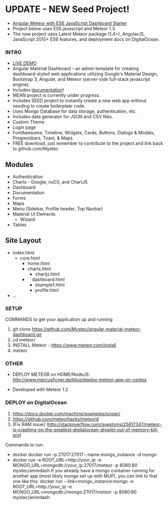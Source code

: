 # UPDATE - NEW Seed Project!
* [Angular Meteor with ES6 JavaScript Dashboard Starter](https://github.com/MileanCo/angular-meteor-es6-dashboard-seed/)
* Project below uses ES5 javascript and Meteor 1.3.
* The new project uses Latest Meteor package (1.4+), AngularJS, JavaScript 2015+ ES6 features, and deployment docs on DigitalOcean.

### INTRO
* [LIVE DEMO](http://milean.co:8080)
* Angular Material Dashboard - an admin template for creating dashboard-styled web applications utilizing Google's Material Design, Bootstrap 3, Angular, and Meteor (server-side full-stack javascript engine).
* Includes [documentation](http://milean.co:8080)!
* MEAN project is currently under progress.
* Includes SEED project to instantly create a new web app without needing to create boilerplate code.
* Uses Mongo Database for data storage, authentication, etc.
* Includes data generator for JSON and CSV files.
* Custom Theme
* Login page
* FontAwesome, Timeline, Widgets, Cards, Buttons, Dialogs & Modals, Progressbars, Toast, & Maps.  
* FREE download, just remember to contribute to the project and link back to github.com/Mystec

## Modules
* Authentication
* Charts - Google, nvD3, and ChartJS
* Dashboard
* Documentation
* Forms
* Maps
* Menu (Sidebar, Profile header, Top Navbar)
* Material UI Elements
  * Wizard
* Tables

## Site Layout
* index.html
  * core.html
    * home.html
    * charts.html
      * chartjs.html
    *  dashboard.html
      * example1.html
      * profile.html
* ...



### SETUP
COMMANDS to get your application up and running

1. git clone https://github.com/Mystec/angular-material-meteor-dashboard.git
2. cd meteor/
3. INSTALL Meteor - https://www.meteor.com/install
4. meteor


### OTHER
* DEPLOY METEOR on HOME/NodeJS:
	http://www.marcusficner.de/blog/deploy-meteor-app-on-centos

* Developed with Meteor 1.2



### DEPLOY on DigitalOcean
1. https://docs.docker.com/machine/examples/ocean/
2. https://github.com/meteorhacks/meteord
3. [Fix RAM issue] (http://stackoverflow.com/questions/25817347/meteor-is-crashing-on-the-smallest-digitalocean-droplet-out-of-memory-kill-pro)

Commands to run:
* docker docker run -p 27017:27017 --name mongo_instance -d mongo
* docker run    -e ROOT_URL=http://your_ip     -e MONGO_URL=mongodb://your_ip:27017/meteor   -p 8080:80 mystec/ammdash
If you already have a mongo container running for another app (most likely mongo set up with MUP), you can link to that one like this:
docker run --link=mongo_instance:mongo -e ROOT_URL=http://your_ip -e MONGO_URL=mongodb://mongo:27017/meteor -p 8080:80 mystec/ammdash
